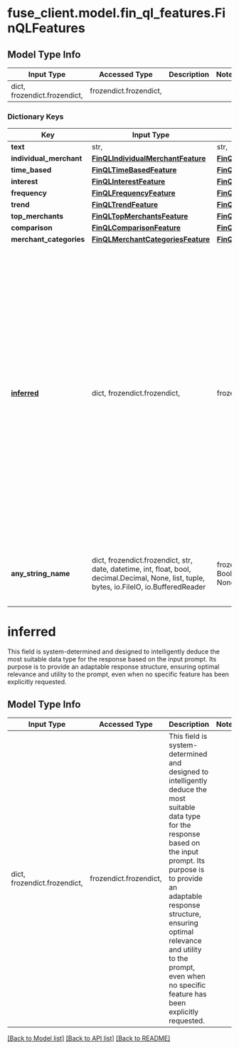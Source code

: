 # fuse_client.model.fin_ql_features.FinQLFeatures

## Model Type Info
Input Type | Accessed Type | Description | Notes
------------ | ------------- | ------------- | -------------
dict, frozendict.frozendict,  | frozendict.frozendict,  |  | 

### Dictionary Keys
Key | Input Type | Accessed Type | Description | Notes
------------ | ------------- | ------------- | ------------- | -------------
**text** | str,  | str,  |  | [optional] 
**individual_merchant** | [**FinQLIndividualMerchantFeature**](FinQLIndividualMerchantFeature.md) | [**FinQLIndividualMerchantFeature**](FinQLIndividualMerchantFeature.md) |  | [optional] 
**time_based** | [**FinQLTimeBasedFeature**](FinQLTimeBasedFeature.md) | [**FinQLTimeBasedFeature**](FinQLTimeBasedFeature.md) |  | [optional] 
**interest** | [**FinQLInterestFeature**](FinQLInterestFeature.md) | [**FinQLInterestFeature**](FinQLInterestFeature.md) |  | [optional] 
**frequency** | [**FinQLFrequencyFeature**](FinQLFrequencyFeature.md) | [**FinQLFrequencyFeature**](FinQLFrequencyFeature.md) |  | [optional] 
**trend** | [**FinQLTrendFeature**](FinQLTrendFeature.md) | [**FinQLTrendFeature**](FinQLTrendFeature.md) |  | [optional] 
**top_merchants** | [**FinQLTopMerchantsFeature**](FinQLTopMerchantsFeature.md) | [**FinQLTopMerchantsFeature**](FinQLTopMerchantsFeature.md) |  | [optional] 
**comparison** | [**FinQLComparisonFeature**](FinQLComparisonFeature.md) | [**FinQLComparisonFeature**](FinQLComparisonFeature.md) |  | [optional] 
**merchant_categories** | [**FinQLMerchantCategoriesFeature**](FinQLMerchantCategoriesFeature.md) | [**FinQLMerchantCategoriesFeature**](FinQLMerchantCategoriesFeature.md) |  | [optional] 
**[inferred](#inferred)** | dict, frozendict.frozendict,  | frozendict.frozendict,  | This field is system-determined and designed to intelligently deduce the most suitable data type for the response based on the input prompt. Its purpose is to provide an adaptable response structure, ensuring optimal relevance and utility to the prompt, even when no specific feature has been explicitly requested. | [optional] 
**any_string_name** | dict, frozendict.frozendict, str, date, datetime, int, float, bool, decimal.Decimal, None, list, tuple, bytes, io.FileIO, io.BufferedReader | frozendict.frozendict, str, BoolClass, decimal.Decimal, NoneClass, tuple, bytes, FileIO | any string name can be used but the value must be the correct type | [optional]

# inferred

This field is system-determined and designed to intelligently deduce the most suitable data type for the response based on the input prompt. Its purpose is to provide an adaptable response structure, ensuring optimal relevance and utility to the prompt, even when no specific feature has been explicitly requested.

## Model Type Info
Input Type | Accessed Type | Description | Notes
------------ | ------------- | ------------- | -------------
dict, frozendict.frozendict,  | frozendict.frozendict,  | This field is system-determined and designed to intelligently deduce the most suitable data type for the response based on the input prompt. Its purpose is to provide an adaptable response structure, ensuring optimal relevance and utility to the prompt, even when no specific feature has been explicitly requested. | 

[[Back to Model list]](../../README.md#documentation-for-models) [[Back to API list]](../../README.md#documentation-for-api-endpoints) [[Back to README]](../../README.md)

